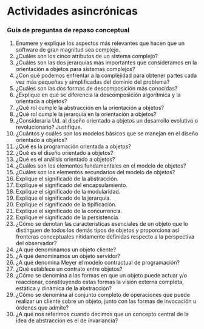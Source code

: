 # Actividades asincrónicas

### Guía de preguntas de repaso conceptual

1. Enumere y explique los aspectos más relevantes que hacen que un software de gran magnitud sea complejo.
2. ¿Cuáles son los cinco atributos de un sistema complejo?
3. ¿Cuáles son las dos jerarquías más importantes que consideramos en la orientación a objetos para sistemas complejos?
4. ¿Con qué podemos enfrentar a la complejidad para obtener partes cada vez más pequeñas y simplificadas del dominio del problema?
5. ¿Cuáles son las dos formas de descomposición más conocidas?
6. ¿Explique en qué se diferencia la descomposición algorítmica y la orientada a objetos?
7. ¿Qué rol cumple la abstracción en la orientación a objetos?
8. ¿Qué rol cumple la jerarquía en la orientación a objetos?
9. ¿Consideraría Ud. al diseño orientado a objetos un desarrollo evolutivo o revolucionario? Justifique.
10. ¿Cuántos y cuáles son los modelos básicos que se manejan en el diseño orientado a objetos?
11. ¿Qué es la programación orientada a objetos?
12. ¿Qué es el diseño orientado a objetos?
13. ¿Qué es el análisis orientado a objetos?
14. ¿Cuáles son los elementos fundamentales en el modelo de objetos?
15. ¿Cuáles son los elementos secundarios del modelo de objetos?
16. Explique el significado de la abstracción.
17. Explique el significado del encapsulamiento.
18. Explique el significado de la modularidad.
19. Explique el significado de la jerarquía.
20. Explique el significado de la tipificación.
21. Explique el significado de la concurrencia.
22. Explique el significado de la persistencia.
23. ¿Cómo se denotan las características esenciales de un objeto que lo distinguen de todos los demás tipos de objetos y proporciona así fronteras conceptuales nítidamente definidas respecto a la perspectiva del observador?
24. ¿A qué denominamos un objeto cliente?
25. ¿A qué denominamos un objeto servidor?
26. ¿A qué denomina Meyer el modelo contractual de programación?
27. ¿Qué establece un contrato entre objetos?
28. ¿Cómo se denomina a las formas en que un objeto puede actuar y/o reaccionar, constituyendo estas formas la visión externa completa, estática y dinámica de la abstracción?
29. ¿Cómo se denomina al conjunto completo de operaciones que puede realizar un cliente sobre un objeto, junto con las formas de invocación u órdenes que admite?
30. ¿A qué nos referimos cuando decimos que un concepto central de la idea de abstracción es el de invariancia?